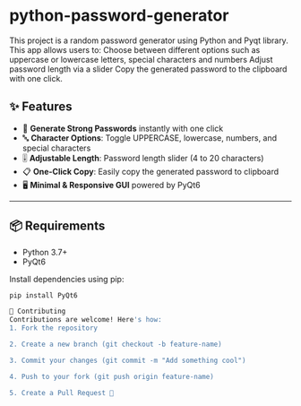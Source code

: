 # python-password-generator
This project is a random password generator using Python and Pyqt library. This app allows users to: Choose between different options such as uppercase or lowercase letters, special characters and numbers Adjust password length via a slider Copy the generated password to the clipboard with one click. 
## ✨ Features

- 🎯 **Generate Strong Passwords** instantly with one click  
- 🔤 **Character Options**: Toggle UPPERCASE, lowercase, numbers, and special characters  
- 🎚️ **Adjustable Length**: Password length slider (4 to 20 characters)  
- 📋 **One-Click Copy**: Easily copy the generated password to clipboard  
- 🖥️ **Minimal & Responsive GUI** powered by PyQt6

---

## 📦 Requirements

- Python 3.7+
- PyQt6

Install dependencies using pip:

```bash
pip install PyQt6

🤝 Contributing
Contributions are welcome! Here's how: 
1. Fork the repository

2. Create a new branch (git checkout -b feature-name)

3. Commit your changes (git commit -m "Add something cool")

4. Push to your fork (git push origin feature-name)

5. Create a Pull Request 🚀


